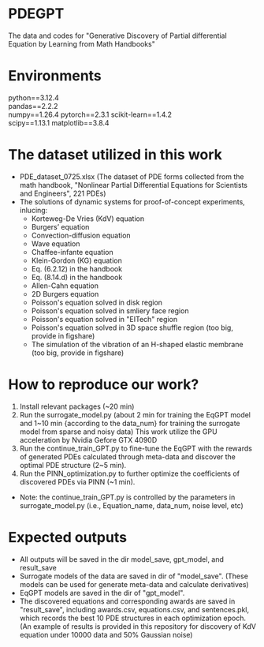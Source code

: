 # PDEGPT
The data and codes for "Generative Discovery of Partial differential Equation by Learning from Math Handbooks"

# Environments
python==3.12.4   
pandas==2.2.2  
numpy==1.26.4 
pytorch==2.3.1 
scikit-learn==1.4.2  
scipy==1.13.1 
matplotlib==3.8.4


# The dataset utilized in this work 
* PDE_dataset_0725.xlsx (The dataset of PDE forms collected from the math handbook, "Nonlinear Partial Differential Equations for Scientists and Engineers", 221 PDEs)
* The solutions of dynamic systems for proof-of-concept experiments, inlucing:
  - Korteweg-De Vries (KdV) equation
  - Burgers’ equation
  - Convection-diffusion equation
  - Wave equation
  - Chaffee-infante equation
  - Klein-Gordon (KG) equation
  - Eq. (6.2.12) in the handbook
  - Eq. (8.14.d) in the handbook
  - Allen-Cahn equation
  - 2D Burgers equation
  - Poisson's equation solved in disk region
  - Poisson's equation solved in smliery face region
  - Poisson's equation solved in "EITech" region
  - Poisson's equation solved in 3D space shuffle region (too big, provide in figshare)
  - The simulation of the vibration of an H-shaped elastic membrane (too big, provide in figshare)

# How to reproduce our work?
1. Install relevant packages (~20 min)  
2. Run the surrogate_model.py (about 2 min for training the EqGPT model and 1~10 min {according to the data_num} for training the surrogate model from sparse and noisy data)
   This work utilize the GPU acceleration by Nvidia Gefore GTX 4090D  
3. Run the continue_train_GPT.py to fine-tune the EqGPT with the rewards of generated PDEs calculated through meta-data and discover the optimal PDE structure (2~5 min).
4. Run the PINN_optimization.py to further optimize the coefficients of discovered PDEs via PINN (~1 min).
* Note: the continue_train_GPT.py is controlled by the parameters in surrogate_model.py (i.e., Equation_name, data_num, noise level, etc)  


# Expected outputs
* All outputs will be saved in the dir model_save, gpt_model, and result_save  
* Surrogate models of the data are saved in dir of "model_save". (These models can be used for generate meta-data and calculate derivatives)
* EqGPT models are saved in the dir of "gpt_model".
* The discovered equations and corresponding awards are saved in "result_save", including awards.csv, equations.csv, and sentences.pkl, which records the best 10 PDE structures in each optimization epoch.
  (An example of results is provided in this repository for discovery of KdV equation under 10000 data and 50% Gaussian noise)
